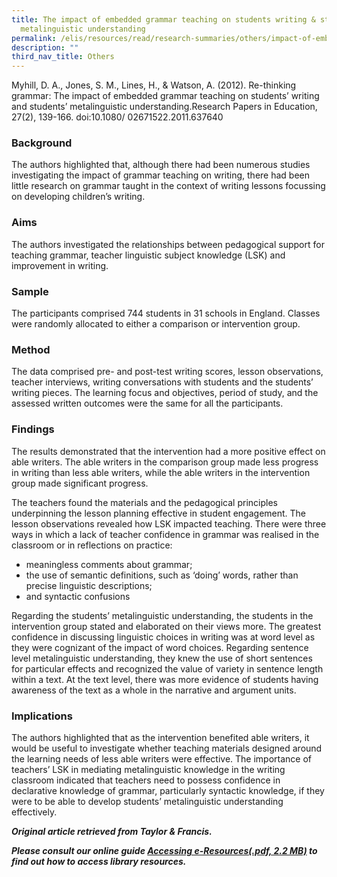 ```yaml
---
title: The impact of embedded grammar teaching on students writing & students’
  metalinguistic understanding
permalink: /elis/resources/read/research-summaries/others/impact-of-embedded-grammar-teaching-on-students/
description: ""
third_nav_title: Others
---
```

Myhill, D. A., Jones, S. M., Lines, H., & Watson, A. (2012). Re-thinking grammar: The impact of embedded grammar teaching on students’ writing and students’ metalinguistic understanding.Research Papers in Education, 27(2), 139-166. doi:10.1080/ 02671522.2011.637640   

### Background

The authors highlighted that, although there had been numerous studies investigating the impact of grammar teaching on writing, there had been little research on grammar taught in the context of writing lessons focussing on developing children’s writing.

### Aims

The authors investigated the relationships between pedagogical support for teaching grammar, teacher linguistic subject knowledge (LSK) and improvement in writing.

### Sample

The participants comprised 744 students in 31 schools in England. Classes were randomly allocated to either a comparison or intervention group.

### Method

The data comprised pre- and post-test writing scores, lesson observations, teacher interviews, writing conversations with students and the students’ writing pieces. The learning focus and objectives, period of study, and the assessed written outcomes were the same for all the participants.

### Findings

The results demonstrated that the intervention had a more positive effect on able writers. The able writers in the comparison group made less progress in writing than less able writers, while the able writers in the intervention group made significant progress.

The teachers found the materials and the pedagogical principles underpinning the lesson planning effective in student engagement. The lesson observations revealed how LSK impacted teaching. There were three ways in which a lack of teacher confidence in grammar was realised in the classroom or in reflections on practice:

*   meaningless comments about grammar;
*   the use of semantic definitions, such as ‘doing’ words, rather than precise linguistic descriptions;
*   and syntactic confusions

Regarding the students’ metalinguistic understanding, the students in the intervention group stated and elaborated on their views more. The greatest confidence in discussing linguistic choices in writing was at word level as they were cognizant of the impact of word choices. Regarding sentence level metalinguistic understanding, they knew the use of short sentences for particular effects and recognized the value of variety in sentence length within a text. At the text level, there was more evidence of students having awareness of the text as a whole in the narrative and argument units.

### Implications

The authors highlighted that as the intervention benefited able writers, it would be useful to investigate whether teaching materials designed around the learning needs of less able writers were effective. The importance of teachers’ LSK in mediating metalinguistic knowledge in the writing classroom indicated that teachers need to possess confidence in declarative knowledge of grammar, particularly syntactic knowledge, if they were to be able to develop students’ metalinguistic understanding effectively.

_**Original article retrieved from Taylor & Francis.**_  

**_Please consult our online guide [Accessing e-Resources(.pdf, 2.2 MB)](https://academyofsingaporeteachers-moe-edu-sg-admin.cwp.sg/elis/resources/read/research-summaries/others/18e45074-6b1b-4ac7-811f-1a8da16c4f81 "Accessing e-Resources") to find out how to access library resources._**